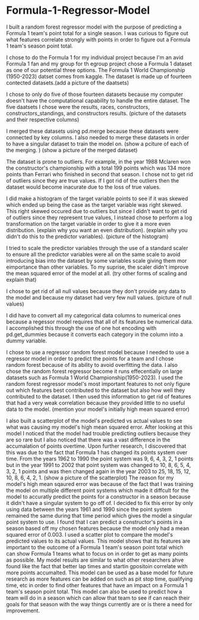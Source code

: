 # Formula-1-Regressor-Model

I built a random forest regressor model with the purpose of predicting a Formula 1 team's point total for a single season. I was curious to figure out what features correlate strongly with points in order to figure out a Formula 1 team's season point total.  

I chose to do the Formula 1 for my individual project because I'm an avid Formula 1 fan and my group for th egroup project chose a Formula 1 dataset as one of our potential three options. 
The Formula 1 World Championship (1950-2023) datset comes from kaggle. The dataset is  made up of fourteen contected datasets.(add a picture of the daatsets) 

I chose to only do five of those fourteen datasets because my computer doesn't have the computational capability to handle the entire dataset. The five daatsets I chose were the results, races, constructors, constructors_standings, and constructors results. (picture of the datasets and their respective columns)

I merged these datasets using pd.merge because these datasets were connected by key columns. I also needed to merge these datasets in order to have a singular dataset to train the model on. 
(show a pciture of each of the merging. ) (show a picture of the merged dataset)

The dataset is prone to outliers. For example, in the year 1988 Mclaren won the constructor's championship with a total 199 points which was 134 more points than Ferrari who finished in second that season. I chose not to get rid of outliers since they are true values. If I got rid of the outliers then the dataset would become inacurate due to the loss of true values. 

I did make a histogram of the target variable points to see if it was skewed which ended up being the case as the target variable was right skewed. This right skewed occured due to outliers but since I didn't want to get rid of outliers since they represent true values, I instead chose to perform a log transformation on the target variable in order to give it a more even distribution. (explain why you want an even distribution). (explain why you didn't do this to the predictor variables). (picture of the histogram)

I tried to scale the predictor variables through the use of a standard scaler to ensure all the predictor variables were all on the same scale to avoid introducing bias into the dataset by some variables scale giving them mor eimportance than other variables. To my suprise, the scaler didn't improve the mean squared error of the model at all. (try other forms of scaling and explain that)

I chose to get rid of all null values because they don't provide any data to the model and because my dataset had very few null values. (picture of null values)

I did have to convert all my categorical data columns to numerical ones because a regessor model requires that all of its features be numerical data. I accomplished this through the use of one hot encoding with pd.get_dummies because it converts each category in the column into a dummy variable. 

I chose to use a regressor random forest model because I needed to use a regressor model in order to predict the points for a team and I chose random forest because of its ability to avoid overfitting the data. I also chose the random forest regressor become it runs effecentially on large datasets such as Formula 1 World Championship(1950-2023). I used the random forest regressor model's most important features to not only figure out which features best contributed to the dataset but also how well they contributed to the dataset. I then used this information to get rid of features that had a very weak correlation because they provided little to no useful data to the model. (mention your model's initially high mean squared error) 

I also built a scatterplot of the model's predicted vs actual values to see what was causing my model's high mean squared error. After looking at this model I noticed that the model had trouble predicting outliers because they are so rare but I also noticed that there was a vast difference in the accumalation of points overtime. Upon further research, I discovered that this was due to the fact that Formula 1 has changed its points system over time. From the years 1962 to 1990 the point system was 9, 6, 4, 3, 2, 1 points but in the year 1991 to 2002 that point system was changed to 10, 8, 6, 5, 4, 3, 2, 1 points and was then changed again in the year 2003 to 25, 18, 15, 12, 10, 8, 6, 4, 2, 1. (show a picture of the scatterplot) The reason for my model's high mean sqaured error was because of the fact that I was training the model on multiple different point systems which made it diffcult for the model to accuratly predict the points for a constructor in a season because it didn't have a singular system to go off of. I decided to fix this error by only using data between the years 1961 and 1990 since the point system remained the same during that time period which gives the model a singular point system to use. I found that I can predict a constructor's points in a season based off my chosen features because the model only had a mean squared error of 0.003. I used a scatter plot to compare the model's predicted values to its actual values. This model shows that its features are important to the outcome of a Formula 1 team's season point total which can show Formula 1 teams what to focus on in order to get as many points as possible. My model results are similar to what other researchers ahve found like the fact that better lap times and startin gpositoin correlate with more points accumalted. This model can be used as a base model for future research as more features can be added on such as pit stop time, qualifying time, etc in order to find other features that have an impact on a Formula 1 team's season point total. This model can also be used to predict how a team will do in a season which can allow that team to see if can reach their goals for that season with the way things currently are or is there a need for improvement. 

